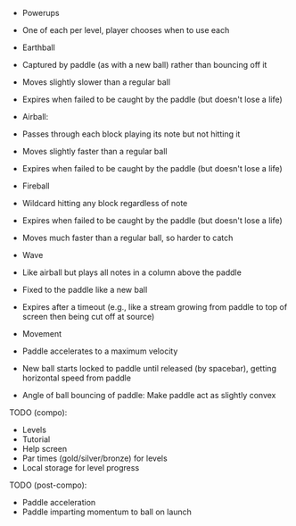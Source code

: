 * Powerups
 * One of each per level, player chooses when to use each
 * Earthball
  * Captured by paddle (as with a new ball) rather than bouncing off it
  * Moves slightly slower than a regular ball
  * Expires when failed to be caught by the paddle (but doesn't lose a life)
 * Airball:
  * Passes through each block playing its note but not hitting it
  * Moves slightly faster than a regular ball
  * Expires when failed to be caught by the paddle (but doesn't lose a life)
 * Fireball
  * Wildcard hitting any block regardless of note
  * Expires when failed to be caught by the paddle (but doesn't lose a life)
  * Moves much faster than a regular ball, so harder to catch
 * Wave
  * Like airball but plays all notes in a column above the paddle
  * Fixed to the paddle like a new ball
  * Expires after a timeout (e.g., like a stream growing from paddle to top of screen then being cut off at source)

* Movement
 * Paddle accelerates to a maximum velocity
 * New ball starts locked to paddle until released (by spacebar), getting horizontal speed from paddle
 * Angle of ball bouncing of paddle: Make paddle act as slightly convex

TODO (compo):
 * Levels
 * Tutorial
 * Help screen
 * Par times (gold/silver/bronze) for levels
 * Local storage for level progress
 
TODO (post-compo):
  * Paddle acceleration
  * Paddle imparting momentum to ball on launch